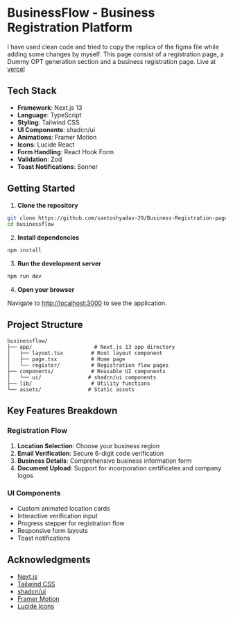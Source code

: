# BusinessFlow - Business Registration Platform
 I have used clean code and tried to copy the replica of the figma file while adding some changes by myself. This page consist of a registration page, a Dummy OPT generation section and a business registration page. Live at 
 [vercel](http://localhost:3000)



## Tech Stack

- **Framework**: Next.js 13
- **Language**: TypeScript
- **Styling**: Tailwind CSS
- **UI Components**: shadcn/ui
- **Animations**: Framer Motion
- **Icons**: Lucide React
- **Form Handling**: React Hook Form
- **Validation**: Zod
- **Toast Notifications**: Sonner

## Getting Started

1. **Clone the repository**

```bash
git clone https://github.com/santoshyadav-29/Business-Registration-page
cd businessflow
```

2. **Install dependencies**

```bash
npm install
```

3. **Run the development server**

```bash
npm run dev
```

4. **Open your browser**

Navigate to [http://localhost:3000](http://localhost:3000) to see the application.

## Project Structure

```
businessflow/
├── app/                    # Next.js 13 app directory
│   ├── layout.tsx         # Root layout component
│   ├── page.tsx           # Home page
│   └── register/          # Registration flow pages
├── components/            # Reusable UI components
│   └── ui/               # shadcn/ui components
├── lib/                   # Utility functions
└── assets/               # Static assets
```

## Key Features Breakdown

### Registration Flow
1. **Location Selection**: Choose your business region
2. **Email Verification**: Secure 6-digit code verification
3. **Business Details**: Comprehensive business information form
4. **Document Upload**: Support for incorporation certificates and company logos

### UI Components
- Custom animated location cards
- Interactive verification input
- Progress stepper for registration flow
- Responsive form layouts
- Toast notifications




## Acknowledgments

- [Next.js](https://nextjs.org/)
- [Tailwind CSS](https://tailwindcss.com/)
- [shadcn/ui](https://ui.shadcn.com/)
- [Framer Motion](https://www.framer.com/motion/)
- [Lucide Icons](https://lucide.dev/)